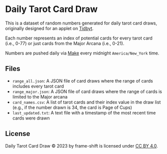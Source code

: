 # Daily Tarot Card Draw
This is a dataset of random numbers generated for daily tarot card draws, originally designed for an applet on [Tidbyt](https://github.com/tidbyt/community).

Each number represents an index of potential cards for every tarot card (i.e., 0-77) or just cards from the Major Arcana (i.e., 0-21).

Numbers are pushed daily via [Make](https://www.make.com/) every midnight `America/New_York` time.

## Files
- `range_all.json`: A JSON file of card draws where the range of cards includes every tarot card
- `range_major.json`: A JSON file of card draws where the range of cards is limited to the Major arcana
- `card_names.csv`: A list of tarot cards and their index value in the draw list (e.g., if the number drawn is 34, the card is Page of Cups)
- `last_updated.txt`: A text file with a timestamp of the most recent time cards were drawn

## License
Daily Tarot Card Draw © 2023 by frame-shift is licensed under [CC BY 4.0](https://creativecommons.org/licenses/by/4.0/).
